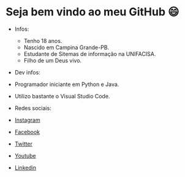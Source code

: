 # Seja bem vindo ao meu GitHub 😄

- Infos:
  - Tenho 18 anos.
  - Nascido em Campina Grande-PB.
  - Estudante de Sitemas de informação na UNIFACISA.
  - Filho de um Deus vivo.
  
 - Dev infos: 
  - Programador iniciante em Python e Java.
  - Utilizo bastante o Visual Studio Code.
  
 - Redes sociais:
  - [Instagram](https://www.instagram.com/calebeevangelista/)
  - [Facebook](https://www.facebook.com/calebe.a.evangelista)
  - [Twitter](https://twitter.com/calebe_ae)
  - [Youtube](https://www.youtube.com/user/ManoRiquinho)
  - [Linkedin](https://www.linkedin.com/in/calebeevangelista/)
  
